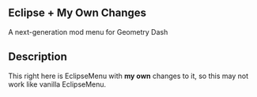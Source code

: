 
## Eclipse + My Own Changes

A next-generation mod menu for Geometry Dash 

## Description

This right here is EclipseMenu with **my own** changes to it, so this may not work like vanilla EclipseMenu.
   
